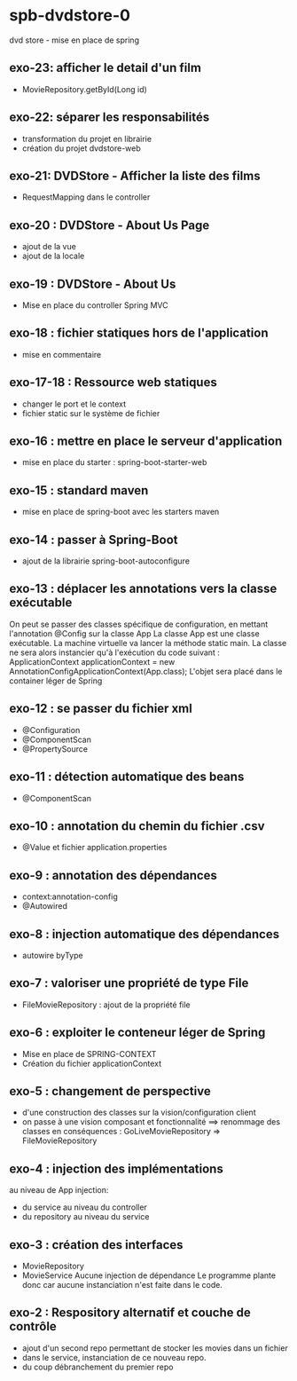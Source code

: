 # spb-dvdstore-0
dvd store - mise en place de spring

## exo-23: afficher le detail d'un film
- MovieRepository.getById(Long id)

## exo-22: séparer les responsabilités
- transformation du projet en librairie
- création du projet dvdstore-web

## exo-21: DVDStore - Afficher la liste des films
- RequestMapping dans le controller

## exo-20 : DVDStore - About Us Page
- ajout de la vue
- ajout de la locale

## exo-19 : DVDStore - About Us
- Mise en place du controller Spring MVC

## exo-18 : fichier statiques hors de l'application
- mise en commentaire

## exo-17-18 : Ressource web statiques
- changer le port et le context
- fichier static sur le système de fichier

## exo-16 : mettre en place le serveur d'application
- mise en place du starter : spring-boot-starter-web

## exo-15 : standard maven
- mise en place de spring-boot avec les starters maven

## exo-14 : passer à Spring-Boot
- ajout de la librairie spring-boot-autoconfigure

## exo-13 : déplacer les annotations vers la classe exécutable
On peut se passer des classes spécifique de configuration,
en mettant l'annotation @Config sur la classe App
La classe App est une classe exécutable.
La machine virtuelle va lancer la méthode static main.
La classe ne sera alors instancier qu'à l'exécution du code suivant :
ApplicationContext applicationContext = new AnnotationConfigApplicationContext(App.class);
L'objet sera placé dans le container léger de Spring

## exo-12 : se passer du fichier xml
- @Configuration
- @ComponentScan
- @PropertySource

## exo-11 : détection automatique des beans
- @ComponentScan

## exo-10 : annotation du chemin du fichier .csv
- @Value et fichier application.properties

## exo-9 : annotation des dépendances
- context:annotation-config
- @Autowired

## exo-8 : injection automatique des dépendances
- autowire byType

## exo-7 : valoriser une propriété de type File
- FileMovieRepository : ajout de la propriété file

## exo-6 : exploiter le conteneur léger de Spring
- Mise en place de SPRING-CONTEXT
- Création du fichier applicationContext

## exo-5 : changement de perspective
- d'une construction des classes sur la vision/configuration client
- on passe à une vision composant et fonctionnalité
==> renommage des classes en conséquences : 
GoLiveMovieRepository => FileMovieRepository

## exo-4 : injection des implémentations
au niveau de App injection:
- du service au niveau du controller
- du repository au niveau du service

## exo-3 : création des interfaces
- MovieRepository
- MovieService
Aucune injection de dépendance
Le programme plante donc car aucune instanciation n'est faite dans le code.

## exo-2 : Respository alternatif et couche de contrôle
- ajout d'un second repo permettant de stocker les movies dans un fichier
- dans le service, instanciation de ce nouveau repo.
- du coup débranchement du premier repo